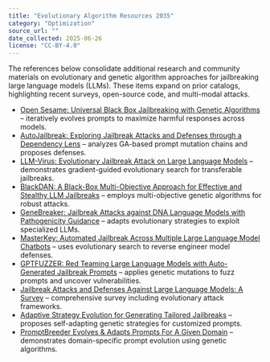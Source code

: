 ```yaml
---
title: "Evolutionary Algorithm Resources 2035"
category: "Optimization"
source_url: ""
date_collected: 2025-06-26
license: "CC-BY-4.0"
---
```


The references below consolidate additional research and community materials on evolutionary and genetic algorithm approaches for jailbreaking large language models (LLMs). These items expand on prior catalogs, highlighting recent surveys, open-source code, and multi-modal attacks.

- [Open Sesame: Universal Black Box Jailbreaking with Genetic Algorithms](https://arxiv.org/abs/2309.01446) – iteratively evolves prompts to maximize harmful responses across models.
- [AutoJailbreak: Exploring Jailbreak Attacks and Defenses through a Dependency Lens](https://arxiv.org/abs/2406.03805) – analyzes GA-based prompt mutation chains and proposes defenses.
- [LLM-Virus: Evolutionary Jailbreak Attack on Large Language Models](https://arxiv.org/abs/2501.00055) – demonstrates gradient-guided evolutionary search for transferable jailbreaks.
- [BlackDAN: A Black-Box Multi-Objective Approach for Effective and Stealthy LLM Jailbreaks](https://arxiv.org/abs/2410.09804) – employs multi-objective genetic algorithms for robust attacks.
- [GeneBreaker: Jailbreak Attacks against DNA Language Models with Pathogenicity Guidance](https://www.semanticscholar.org/paper/65e33981255b65215e9ceffc433cb4c7ad050d79) – adapts evolutionary strategies to exploit specialized LLMs.
- [MasterKey: Automated Jailbreak Across Multiple Large Language Model Chatbots](https://arxiv.org/abs/2307.08715) – uses evolutionary search to reverse engineer model defenses.
- [GPTFUZZER: Red Teaming Large Language Models with Auto-Generated Jailbreak Prompts](https://arxiv.org/abs/2309.10253) – applies genetic mutations to fuzz prompts and uncover vulnerabilities.
- [Jailbreak Attacks and Defenses Against Large Language Models: A Survey](https://arxiv.org/abs/2407.04295) – comprehensive survey including evolutionary attack frameworks.
- [Adaptive Strategy Evolution for Generating Tailored Jailbreaks](https://openreview.net/forum?id=xF5st2HtYP) – proposes self-adapting genetic strategies for customized prompts.
- [PromptBreeder Evolves & Adapts Prompts For A Given Domain](https://cobusgreyling.medium.com/promptbreeder-evolves-adapts-prompts-for-a-given-domain-7d7bf75b5555) – demonstrates domain-specific prompt evolution using genetic algorithms.
